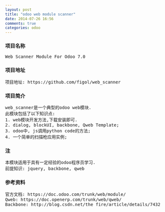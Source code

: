 ```yaml
---
layout: post
title: "odoo web module scanner"
date: 2014-07-26 16:56
comments: true
categories: odoo 
---
```

<h3>项目名称</h3>
<pre>
Web Scanner Module For Odoo 7.0
</pre>
<h3>项目地址</h3>
<pre>
项目地址: https://github.com/figol/web_scanner
</pre>
<h3>项目简介</h3>
<pre>
web_scanner是一个典型的odoo web模块.
此模块包括了以下知识点:
1. web模块开发方法,下载安装即可.
2. dialog, blockUI, backbone, Qweb Template; 
3. odoo中, js调用python code的方法;
4. 一个简单的扫描枪应用实例;
</pre>
<h3>注</h3>
<pre>
本模块适用于具有一定经验的odoo程序员学习.
前提知识: jquery, backbone, qweb
</pre>
<h3>参考资料</h3>
<pre>
官方文档: https://doc.odoo.com/trunk/web/module/
Qweb: https://doc.openerp.com/trunk/web/qweb/ 
Backbone: http://blog.csdn.net/the_fire/article/details/7432760
</pre>
